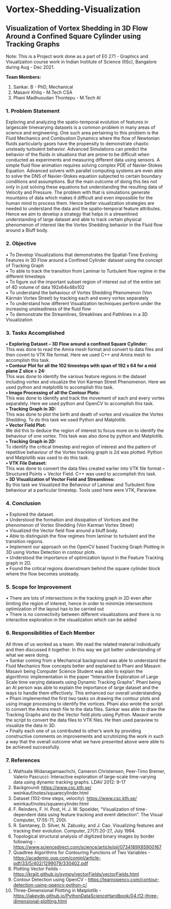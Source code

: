 # Vortex-Shedding-Visualization

## Visualization of Vortex Shedding in 3D Flow Around a Confined Square Cylinder using Tracking Graphs    

Note: This is a Project work done as a part of E0 271 - Graphics and Visualization course work in Indian Institute of Science (IISc), Bangalore during Aug - Dec 2021.

**Team Members:**  
1. Sankar. B - PhD, Mechanical  
2. Masavir Khliq - M.Tech CSA  
3. Phani Madhusudan Thontepu - M.Tech AI

### 1. Problem Statement  
Exploring and analyzing the spatio-temporal evolution of features in largescale timevarying
datasets is a common problem in many areas of science and engineering. One such
area pertaining to this problem is the Fluid Mechanics and Combustion Dynamics where
the flow of Newtonian fluids particularly gases have the propensity to demonstrate chaotic
unsteady turbulent behavior. Advanced Simulations can predict the behavior of the fluids
in situations that are prone to be difficult when conducted as experiments and measuring
different data using sensors. A simple fluid flow animation requires solving complex PDE
of Navier-Stokes Equation. Advanced solvers with parallel computing systems are even
able to solve the DNS of Navier-Stokes equation subjected to certain boundary conditions
and assumptions. But the main outcome of doing this lies not only in just solving these
equations but understanding the resulting data of Velocity and Pressure. The problem
with that is simulations generate mountains of data which makes it difficult and even
impossible for the human mind to process them. Hence better visualization strategies
are needed to understand the data and the spatio-temporal feature attributes. Hence we
aim to develop a strategy that helps in a streamlined understanding of large dataset and
able to track certain physical phenomenon of interest like the Vortex Shedding behavior
in the Fluid flow around a Bluff body.  

### 2. Objective  
• To Develop Visualizations that demonstrates the Spatial-Time Evolving Features in
3D Flow around a Confined Cylinder dataset using the concept of Tracking Graph  
• To able to track the transition from Laminar to Turbulent flow regime in the different
timesteps  
• To figure out the important subset region of interest out of the entire set of 4D
volume of data 192x64x48x102  
• To understand the behaviour of Vortex Shedding Phenomenon (Von Kármán Vortex
Street) by tracking each and every vortex separately  
• To understand how different Visualization techniques perform under the increasing
unsteadiness of the fluid flow  
• To demonstrate the Streamlines, Streaklines and Pathlines in a 3D Visualization  

### 3. Tasks Accomplished  
**• Exploring Dataset – 3D Flow around a confined Square Cylinder:**  
This was done to read the Amira mesh format and convert to data files and then
covert to VTK file format. Here we used C++ and Amira mesh to accomplish this
task.  
**• Contour Plot for all the 102 timesteps with span of 192 x 64 for a mid plane Z
slice = 24:**  
This was done to identify the various feature regions in the dataset including vortex
and visualize the Von Karman Street Phenomenon. Here we used python and
matplotlib to accomplish this task.  
**• Image Processing of all the Contour Plots:**  
This was done to identify and track the movement of each and every vortex separately.
Here we used python and OpenCV to accomplish this task.  
**• Tracking Graph in 3D:**  
This was done to plot the birth and death of vortex and visualize the Vortex Shedding.
To do this task we used Python and Matplotlib.  
**• Vector Field Plot:**  
We did this to deduce the region of interest to focus more on to identify the behaviour
of one vortex. This task was also done by python and Matplotlib.  
**• Tracking Graph in 2D:**  
To identify the critical timestep and region of interest and the pattern of repetitive
behaviour of the Vortex tracking graph is 2d was plotted. Python and Matplotlib
was used to do this task.  
**• VTK File Dataset:**  
This was done to convert the data files created earlier into VTK file format –
Structured Points + Vector Field. C++ was used to accomplish this task.  
**• 3D Visualization of Vector Field and Streamlines:**  
By this task we Visualized the Behaviour of Laminar and Turbulent flow behaviour
at a particular timestep. Tools used here were VTK, Paraview.  

### 4. Conclusion  
• Explored the dataset.  
• Understood the formation and dissipation of Vortices and the phenomenon of Vortex
Shedding (Von Karman Vortex Street)  
• Visualized the Vector field flow around a bluff body.  
• Able to distinguish the flow regimes from laminar to turbulent and the transition
regions.  
• Implement our approach on the OpenCV based Tracking Graph Plotting in 3D
using Vortex Detection in contour plots.  
• Understood the importance of optimization layout in the Feature Tracking graph
in 2D.  
• Found the critical regions downstream behind the square cylinder block where the
flow becomes unsteady.  

### 5. Scope for Improvement    
• There are lots of intersections in the tracking graph in 2D even after limiting the
region of interest, hence in order to minimize intersections optimization of the layout
has to be carried out  
• There is no connectivity between different visualizations and there is no interactive
exploration in the visualization which can be added  

### 6. Responsibilities of Each Member   
All three of us worked as a team. We read the related material individually and then
discussed it together. In this way we got better understanding of what we were doing.  
• Sankar coming from a Mechanical background was able to understand the Fluid
Mechanics flow concepts better and explained to Phani and Masavir. Masavir being
Computer Science Student was able to explain the algorithmic implementation
in the paper “Interactive Exploration of Large Scale time varying datasets using
Dynamic Tracking Graphs”. Phani being an AI person was able to explain the importance
of large dataset and the ways to handle them effectively. This enhanced
our overall understanding.  
• Phani implemented the first two tasks on drawing the contour plots and using Image
processing to identify the vortices. Phani also wrote the script to convert the Amira
mesh file to the data files. Sankar was able to draw the Tracking Graphs and do
the Vector field plots using Python. Masavir wrote the script to convert the data
files to VTK files. He then used paraview to visualize the data in 3D.  
• Finally each one of us contributed to other’s work by providing constructive comments
on improvements and scrutinizing the work in such a way that the overall
outcome what we have presented above were able to be achieved successfully.  

### 7. References  
1. Wathsala Widanagamaachchi, Cameron Christensen, Peer-Timo Bremer, Valerio
Pascucci: Interactive exploration of large-scale time-varying data using dynamic
tracking graphs. LDAV 2012: 9-17  
2. Background: https://www.csc.kth.se/ weinkauf/notes/squarecylinder.html  
3. Dataset (102-time steps, velocity): https://www.csc.kth.se/ weinkauf/notes/squarecylinder.html  
4. F. Reinders, F. H. Post, H. J. W. Spoelder, “Visualization of time-dependent data
using feature tracking and event detection”. The Visual Computer, 17:55-71, 200l.  
5. R. Samtaney, D. Silver, N. Zabusky, and J. Cao. Visualizing features and tracking
their evolution. Computer, 27(7):20-27, July 1994.  
6. Topological structural analysis of digitized binary images by border following - https://www.sciencedirect.com/science/article/pii/0734189X85900167  
7. Quadtree Algorithms for Contouring Functions of Two Variables - https://academic.oup.com/comjnl/article-pdf/33/5/402/1299079/330402.pdf   
8. Plotting Vector Feilds - https://krajit.github.io/sympy/vectorFields/vectorFields.html  
9. Contour Detection using OpenCV - https://learnopencv.com/contour-detection-using-opencv-python-c/   
10. Three-Dimensional Plotting in Matplotlib - https://jakevdp.github.io/PythonDataScienceHandbook/04.t12-three-dimensional-plotting.html   

